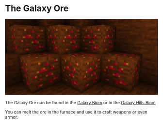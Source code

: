 # The Galaxy Ore

![](../.gitbook/assets/grafik.png)

The Galaxy Ore can be found in the [Galaxy Biom](../bioms/the-galaxy-biom.md) or in the [Galaxy Hills Biom](../bioms/the-galaxy-hills.md)

You can melt the ore in the furnace and use it to craft weapons or even armor.
